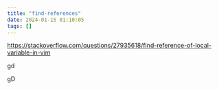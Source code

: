 ```yaml
---
title: "find-references"
date: 2024-01-15 01:10:05
tags: []
---
```

https://stackoverflow.com/questions/27935618/find-reference-of-local-variable-in-vim

gd

gD


